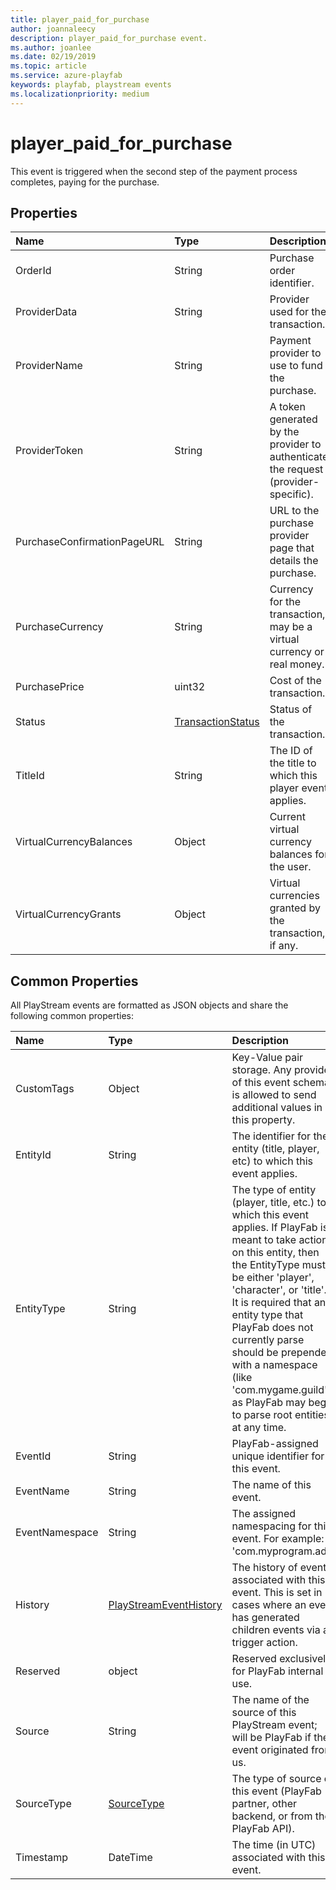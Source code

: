 ```yaml
---
title: player_paid_for_purchase
author: joannaleecy
description: player_paid_for_purchase event.
ms.author: joanlee
ms.date: 02/19/2019
ms.topic: article
ms.service: azure-playfab
keywords: playfab, playstream events
ms.localizationpriority: medium
---
```


# player_paid_for_purchase

This event is triggered when the second step of the payment process completes, paying for the purchase.

## Properties

|Name|Type|Description|
| :--------------------|:-------------------|:----------------------|
|OrderId|String|Purchase order identifier.|
|ProviderData|String|Provider used for the transaction.|
|ProviderName|String|Payment provider to use to fund the purchase.|
|ProviderToken|String|A token generated by the provider to authenticate the request (provider-specific).|
|PurchaseConfirmationPageURL|String|URL to the purchase provider page that details the purchase.|
|PurchaseCurrency|String|Currency for the transaction, may be a virtual currency or real money.|
|PurchasePrice|uint32|Cost of the transaction.|
|Status|[TransactionStatus](data-types/transactionstatus.md)|Status of the transaction.|
|TitleId|String|The ID of the title to which this player event applies.|
|VirtualCurrencyBalances|Object|Current virtual currency balances for the user.|
|VirtualCurrencyGrants|Object|Virtual currencies granted by the transaction, if any.|

## Common Properties

All PlayStream events are formatted as JSON objects and share the following common properties:

|Name|Type|Description|
| :--------------------|:-------------------|:----------------------|
|CustomTags|Object|Key-Value pair storage. Any provider of this event schema is allowed to send additional values in this property.|
|EntityId|String|The identifier for the entity (title, player, etc) to which this event applies.|
|EntityType|String|The type of entity (player, title, etc.) to which this event applies. If PlayFab is meant to take action on this entity, then the EntityType must be either 'player', 'character', or 'title'. It is required that any entity type that PlayFab does not currently parse should be prepended with a namespace (like 'com.mygame.guild') as PlayFab may begin to parse root entities at any time.|
|EventId|String|PlayFab-assigned unique identifier for this event.|
|EventName|String|The name of this event.|
|EventNamespace|String|The assigned namespacing for this event. For example: 'com.myprogram.ads'|
|History|[PlayStreamEventHistory](data-types/playstreameventhistory.md)|The history of events associated with this event. This is set in cases where an event has generated children events via a trigger action.|
|Reserved|object|Reserved exclusively for PlayFab internal use.|
|Source|String|The name of the source of this PlayStream event; will be PlayFab if the event originated from us.|
|SourceType|[SourceType](data-types/sourcetype.md)|The type of source of this event (PlayFab partner, other backend, or from the PlayFab API).|
|Timestamp|DateTime|The time (in UTC) associated with this event.|